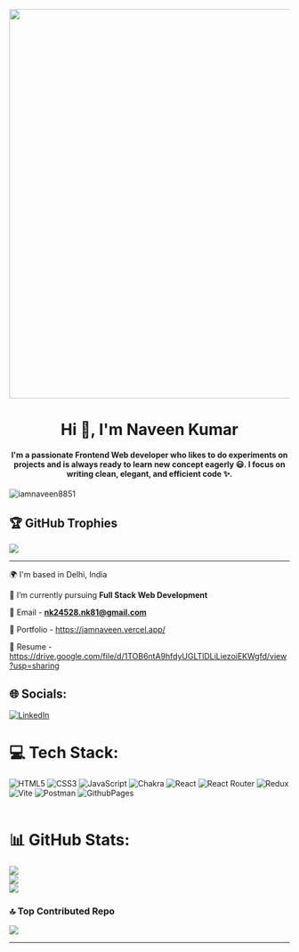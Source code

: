 <div id="header" align="center">
  <img src="https://miro.medium.com/v2/resize:fit:1358/1*-ntL3Dsvc-dJ5cLGRtSuEw.gif" borderRadius="50%" width="700"/>
</div>


<h1 align="center">Hi 👋, I'm Naveen Kumar</h1>
<h4 align="center">I'm a passionate Frontend Web developer who likes to do experiments on projects and is always ready to learn new concept eagerly 😃. I focus on writing clean, elegant, and efficient code ✨.</h4>

<p align="left"> <img src="https://komarev.com/ghpvc/?username=iamnaveen8851&label=Profile%20views&color=0e75b6&style=flat" alt="iamnaveen8851" /> </p>



## 🏆 GitHub Trophies
![](https://github-profile-trophy.vercel.app/?username=iamnaveen8851&theme=radical&no-frame=false&no-bg=true&margin-w=4)

---


🌍 I'm based in Delhi, India

🌱 I’m currently pursuing **Full Stack Web Development**

📧 Email - **nk24528.nk81@gmail.com**

💼 Portfolio - https://iamnaveen.vercel.app/

📄 Resume - https://drive.google.com/file/d/1TOB6ntA9hfdyUGLTlDLiLiezoiEKWgfd/view?usp=sharing

## 🌐 Socials:
[![LinkedIn](https://img.shields.io/badge/LinkedIn-%230077B5.svg?logo=linkedin&logoColor=white)](https://linkedin.com/in/codewithnaveen)




# 💻 Tech Stack:
![HTML5](https://img.shields.io/badge/html5-%23E34F26.svg?style=for-the-badge&logo=html5&logoColor=white) ![CSS3](https://img.shields.io/badge/css3-%231572B6.svg?style=for-the-badge&logo=css3&logoColor=white) ![JavaScript](https://img.shields.io/badge/javascript-%23323330.svg?style=for-the-badge&logo=javascript&logoColor=%23F7DF1E) ![Chakra](https://img.shields.io/badge/chakra-%234ED1C5.svg?style=for-the-badge&logo=chakraui&logoColor=white) ![React](https://img.shields.io/badge/react-%2320232a.svg?style=for-the-badge&logo=react&logoColor=%2361DAFB) ![React Router](https://img.shields.io/badge/React_Router-CA4245?style=for-the-badge&logo=react-router&logoColor=white) ![Redux](https://img.shields.io/badge/redux-%23593d88.svg?style=for-the-badge&logo=redux&logoColor=white) ![Vite](https://img.shields.io/badge/vite-%23646CFF.svg?style=for-the-badge&logo=vite&logoColor=white) ![Postman](https://img.shields.io/badge/Postman-FF6C37?style=for-the-badge&logo=postman&logoColor=white)
![GithubPages](https://img.shields.io/badge/github%20pages-121013?style=for-the-badge&logo=github&logoColor=white)
<br><br>

# 📊 GitHub Stats:
![](https://github-readme-stats.vercel.app/api?username=iamnaveen8851&theme=dark&hide_border=false&include_all_commits=false&count_private=false)<br/>
![](https://github-readme-streak-stats.herokuapp.com/?user=iamnaveen8851&theme=dark&hide_border=false)<br/>
![](https://github-readme-stats.vercel.app/api/top-langs/?username=iamnaveen8851&theme=dark&hide_border=false&include_all_commits=false&count_private=false&layout=compact)

### 🔝 Top Contributed Repo
![](https://github-contributor-stats.vercel.app/api?username=iamnaveen8851&limit=5&theme=dark&combine_all_yearly_contributions=true)

---


<!-- Proudly created with GPRM ( https://gprm.itsvg.in ) -->



